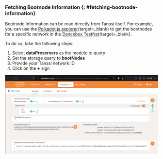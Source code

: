 ### Fetching Bootnode Information {: #fetching-bootnode-information}

Bootnode information can be read directly from Tanssi itself. For example, you can use the [Polkadot.js explorer](https://polkadot.js.org/apps/?rpc=wss%3A%2F%2Fdancebox.tanssi-api.network#/chainstate){target=\_blank} to get the bootnodes for a specific network in the [Dancebox TestNet](/builders/tanssi-network/testnet/dancebox/){target=\_blank}.

To do so, take the following steps:

1. Select **dataPreservers** as the module to query
2. Set the storage query to **bootNodes**
3. Provide your Tanssi network ID
4. Click on the **+** sign

![Getting the bootnode](/images/node-operators/network-node/rpc-docker-systemd-1.webp)

